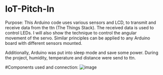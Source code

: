 # IoT-Pitch-In

Purpose: 
This Arduino code uses various sensors and LCD, to transmit and receive data from the ttn (The Things Stack). The received data is used to control LEDs. I will also show the technique to control the angular movement of the servo. Similar principles can be applied to any Arduino board with different sensors mounted. 

Additionally, Arduino was put into sleep mode and save some power. During the project, humidity, temperature and distance were send to ttn.

#Components used and connection:
![image](https://user-images.githubusercontent.com/87130809/124950756-9cce6980-e00a-11eb-8736-b695d2ceb0e0.png)

